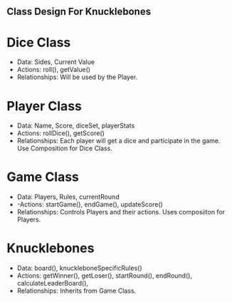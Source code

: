## Class Design For Knucklebones

# Dice Class
  - Data: Sides, Current Value
  - Actions: roll(), getValue()
  - Relationships: Will be used by the Player.

# Player Class
  - Data: Name, Score, diceSet, playerStats
  - Actions: rollDice(), getScore()
  - Relationships: Each player will get a dice and participate in the game. Use Composition for Dice Class.

# Game Class
  - Data: Players, Rules, currentRound
  - -Actions: startGame(), endGame(), updateScore()
  - Relationships: Controls Players and their actions. Uses composiiton for Players.

# Knucklebones
  - Data: board(), knuckleboneSpecificRules()
  - Actions: getWinner(), getLoser(), startRound(), endRound(), calculateLeaderBoard(), 
  - Relationships: Inherits from Game Class.
